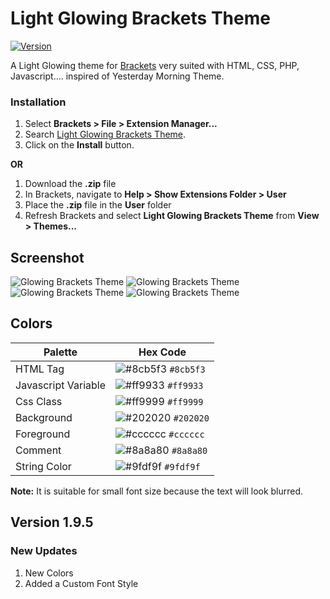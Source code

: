 # Light Glowing Brackets Theme

[![Version](https://badges.ml/seandeee.glowingtheme/version.svg)](https://brackets-extension-badges.github.io#seandeee.glowingtheme)

A Light Glowing theme for [Brackets](https://github.com/adobe/brackets/) very suited with HTML, CSS, PHP, Javascript....
inspired of Yesterday Morning Theme. 

### Installation
1. Select **Brackets > File > Extension Manager...**
2. Search [Light Glowing Brackets Theme](https://github.com/seanDeee/glowing-brackets-theme/).
3. Click on the **Install** button.

**OR**

1. Download the **.zip** file
2. In Brackets, navigate to **Help > Show Extensions Folder > User**
3. Place the **.zip** file in the **User** folder
4. Refresh Brackets and select **Light Glowing Brackets Theme** from **View > Themes...**


## Screenshot
![Glowing Brackets Theme](https://github.com/seanDeee/glowing-brackets-theme/blob/master/screenshots/html.png?raw=true)
![Glowing Brackets Theme](https://github.com/seanDeee/glowing-brackets-theme/blob/master/screenshots/css.png?raw=true)
![Glowing Brackets Theme](https://github.com/seanDeee/glowing-brackets-theme/blob/master/screenshots/js.png?raw=true)
![Glowing Brackets Theme](https://github.com/seanDeee/glowing-brackets-theme/blob/master/screenshots/php.png?raw=true)




## Colors

Palette | Hex Code
--- | ---
HTML Tag | ![#8cb5f3](https://placehold.it/15/8cb5f3/000000?text=+) `#8cb5f3`
Javascript Variable | ![#ff9933](https://placehold.it/15/ff9933/000000?text=+) `#ff9933`
Css Class | ![#ff9999](https://placehold.it/15/8cb5f3/ff9999?text=+) `#ff9999`
Background | ![#202020](https://placehold.it/15/202020/ffffff?text=+) `#202020`
Foreground | ![#cccccc](https://placehold.it/15/cccccc/000000?text=+) `#cccccc`
Comment | ![#8a8a80](https://placehold.it/15/8a8a80/000000?text=+) `#8a8a80`
String Color | ![#9fdf9f](https://placehold.it/15/9fdf9f/000000?text=+) `#9fdf9f`


**Note:** It is suitable for small font size because the text will look blurred.




## Version 1.9.5
### New Updates
1. New Colors
2. Added a Custom Font Style
